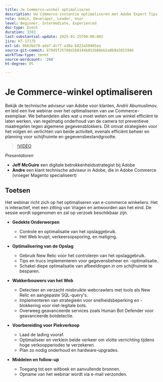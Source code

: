 ```yaml
---
title: Je Commerce-winkel optimaliseren
description: Uw Commerce-instantie optimaliseren met Adobe Expert Tips voor onderhoud, Boot Activity en Data Management
role: Admin, Developer, Leader, User
level: Beginner, Intermediate, Experienced
doc-type: Event
duration: 3383
last-substantial-update: 2025-01-25T00:00:00Z
jira: KT-17175
exl-id: 0b63be70-ada7-4c7f-a38a-b823a59405ea
source-git-commit: 87945f25760d168144b852b88eb2a0b9a5021946
workflow-type: tm+mt
source-wordcount: '260'
ht-degree: 0%

---
```


# Je Commerce-winkel optimaliseren

Bekijk de technische adviseur van Adobe voor klanten, Andrii Abumuslimov, en leid een live webinar over het optimaliseren van uw Commerce-exemplaar. We behandelen alles wat u moet weten om uw winkel efficiënt te laten werken, van regelmatig onderhoud van de camera tot preventieve maatregelen tegen algemene gegevensblokkers. Dit omvat strategieën voor het volgen en verlichten van beide activiteit, evenals efficiënt beheer en planning voor schijfruimte en gegevensbestandgrootte.

>[!VIDEO](https://video.tv.adobe.com/v/3443031/?learn=on&enablevpops)

*Presentatoren*

* **Jeff McGuire** een digitale betrokkenheidsstrategist bij Adobe
* **Andre** een klant technische adviseur in Adobe, die in Adobe Commerce (vroeger Magento specialiseert)

## Toetsen

Het webinar richt zich op het optimaliseren van e-commerce winkeliers.
Het is interactief, met een zitting van Vragen en antwoorden aan het eind.
De sessie wordt opgenomen en zal op verzoek beschikbaar zijn.

* **Gedekte Onderwerpen**

   * Controle en optimalisatie van het opslaggebruik.
   * Het Web kruipt, verkeersopsporing, en matiging.

* **Optimalisering van de Opslag**

   * Gebruik New Relic voor het controleren van het opslaggebruik.
   * Tips en trucs implementeren voor gegevensbeheer en -optimalisatie.
   * Schakel diepe optimalisatie van afbeeldingen in om schijfruimte te besparen.

* **Wakkerbouwers van het Web**

   * Detecteer en verzacht misbruikte webcrawlers met tools als New Relic en aangepaste SQL-query&#39;s.
   * Implementeren van strategieën voor snelheidsbeperking en -blokkering voor niet-legitale bots.
   * Overweeg geavanceerde services zoals Human Bot Defender voor geavanceerde botdetectie.

* **Voorbereiding voor Piekverkoop**

   * Laad de lading vooraf.
   * Optimaliseer en verklein beide verkeer om vlotte verrichting tijdens hoge verkoopperiodes te verzekeren.
   * Plan zo nodig onderhoud en hardware-upgrades.

* **Middelen en follow-up**

   * Toegang tot een witboek en aanvullende bronnen.
   * Opname van het webinar wordt via e-mail verzonden.

